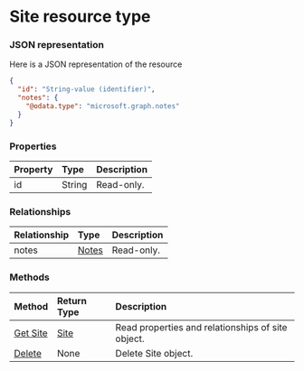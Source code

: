 # Site resource type



### JSON representation

Here is a JSON representation of the resource

<!-- {
  "blockType": "resource",
  "optionalProperties": [
    "notes"
  ],
  "@odata.type": "microsoft.graph.site"
}-->

```json
{
  "id": "String-value (identifier)",
  "notes": {
    "@odata.type": "microsoft.graph.notes"
  }
}

```
### Properties
| Property	   | Type	|Description|
|:---------------|:--------|:----------|
|id|String| Read-only.|

### Relationships
| Relationship | Type	|Description|
|:---------------|:--------|:----------|
|notes|[Notes](notes.md)| Read-only.|

### Methods

| Method		   | Return Type	|Description|
|:---------------|:--------|:----------|
|[Get Site](../api/site_get.md) | [Site](site.md) |Read properties and relationships of site object.|
|[Delete](../api/site_delete.md) | None |Delete Site object. |

<!-- uuid: 1ec6c637-d5ce-4c7c-8510-60a02b97903c
2015-10-25 13:14:09 UTC -->
<!-- {
  "type": "#page.annotation",
  "description": "Site resource",
  "keywords": "",
  "section": "documentation",
  "tocPath": ""
}-->